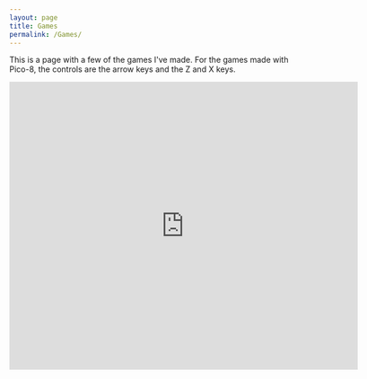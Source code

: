 ```yaml
---
layout: page
title: Games
permalink: /Games/
---
```


This is a page with a few of the games I've made. For the games made with Pico-8, the controls are the arrow keys and the Z and X keys.

<iframe src="https://www.lexaloffle.com/bbs/widget.php?pid=47122" allowfullscreen width="621" height="513" style="border:none; overflow:hidden"></iframe>
